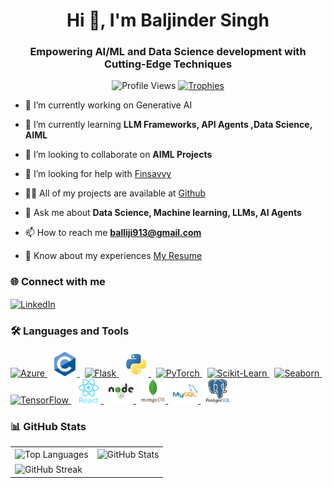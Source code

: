 <h1 align="center">Hi 👋, I'm Baljinder Singh</h1> <h3 align="center">Empowering AI/ML and Data Science development with Cutting-Edge Techniques</h3> <p align="center"> <img src="https://komarev.com/ghpvc/?username=chahalbaljinder&label=Profile%20views&color=0e75b6&style=flat" alt="Profile Views" /> <a href="https://github.com/ryo-ma/github-profile-trophy"> <img src="https://github-profile-trophy.vercel.app/?username=chahalbaljinder" alt="Trophies" /> </a> </p>


- 🔭 I’m currently working on Generative AI

- 🌱 I’m currently learning **LLM Frameworks, API Agents ,Data Science, AIML**

- 👯 I’m looking to collaborate on **AIML Projects**

- 🤝 I’m looking for help with [Finsavvy](https://github.com/chahalbaljinder/Finsavvy)

- 👨‍💻 All of my projects are available at [Github](https://github.com/chahalbaljinder)

- 💬 Ask me about **Data Science, Machine learning, LLMs, AI Agents**

- 📫 How to reach me **balliji913@gmail.com**

- 📄 Know about my experiences [My Resume](https://github.com/chahalbaljinder/Resume-)

<h3 align="left">🌐 Connect with me</h3> <p align="left"> <a href="https://linkedin.com/in/baljinder-singh-595818174" target="blank"> <img align="center" src="https://raw.githubusercontent.com/rahuldkjain/github-profile-readme-generator/master/src/images/icons/Social/linked-in-alt.svg" alt="LinkedIn" height="30" width="40" /> </a> </p>

<h3 align="left">🛠️ Languages and Tools</h3> <p align="left"> <a href="https://azure.microsoft.com/en-in/" target="_blank" rel="noreferrer"> <img src="https://www.vectorlogo.zone/logos/microsoft_azure/microsoft_azure-icon.svg" alt="Azure" width="40" height="40" /> </a> &nbsp; <a href="https://www.cprogramming.com/" target="_blank" rel="noreferrer"> <img src="https://raw.githubusercontent.com/devicons/devicon/master/icons/c/c-original.svg" alt="C" width="40" height="40" /> </a> &nbsp; <a href="https://flask.palletsprojects.com/" target="_blank" rel="noreferrer"> <img src="https://www.vectorlogo.zone/logos/pocoo_flask/pocoo_flask-icon.svg" alt="Flask" width="40" height="40" /> </a> &nbsp; <a href="https://www.python.org/" target="_blank" rel="noreferrer"> <img src="https://raw.githubusercontent.com/devicons/devicon/master/icons/python/python-original.svg" alt="Python" width="40" height="40" /> </a> &nbsp; <a href="https://pytorch.org/" target="_blank" rel="noreferrer"> <img src="https://www.vectorlogo.zone/logos/pytorch/pytorch-icon.svg" alt="PyTorch" width="40" height="40" /> </a> &nbsp; <a href="https://scikit-learn.org/" target="_blank" rel="noreferrer"> <img src="https://upload.wikimedia.org/wikipedia/commons/0/05/Scikit_learn_logo_small.svg" alt="Scikit-Learn" width="40" height="40" /> </a> &nbsp; <a href="https://seaborn.pydata.org/" target="_blank" rel="noreferrer"> <img src="https://seaborn.pydata.org/_images/logo-mark-lightbg.svg" alt="Seaborn" width="40" height="40" /> </a> &nbsp; <a href="https://www.tensorflow.org" target="_blank" rel="noreferrer"> <img src="https://www.vectorlogo.zone/logos/tensorflow/tensorflow-icon.svg" alt="TensorFlow" width="40" height="40" /> </a> &nbsp; <a href="https://reactjs.org/" target="_blank" rel="noreferrer"> <img src="https://raw.githubusercontent.com/devicons/devicon/master/icons/react/react-original-wordmark.svg" alt="React" width="40" height="40" /> </a> &nbsp; <a href="https://nodejs.org" target="_blank" rel="noreferrer"> <img src="https://raw.githubusercontent.com/devicons/devicon/master/icons/nodejs/nodejs-original-wordmark.svg" alt="NodeJS" width="40" height="40" /> </a> &nbsp; <a href="https://www.mongodb.com/" target="_blank" rel="noreferrer"> <img src="https://raw.githubusercontent.com/devicons/devicon/master/icons/mongodb/mongodb-original-wordmark.svg" alt="MongoDB" width="40" height="40" /> </a> &nbsp; <a href="https://www.mysql.com/" target="_blank" rel="noreferrer"> <img src="https://raw.githubusercontent.com/devicons/devicon/master/icons/mysql/mysql-original-wordmark.svg" alt="MySQL" width="40" height="40" /> </a> &nbsp; <a href="https://www.postgresql.org" target="_blank" rel="noreferrer"> <img src="https://raw.githubusercontent.com/devicons/devicon/master/icons/postgresql/postgresql-original-wordmark.svg" alt="PostgreSQL" width="40" height="40" /> </a> </p>
<h3 align="left">📊 GitHub Stats</h3> <table align="center"> <tr> <td> <img align="center" src="https://github-readme-stats.vercel.app/api/top-langs?username=chahalbaljinder&show_icons=true&locale=en&layout=compact" alt="Top Languages" /> </td> <td> <img align="center" src="https://github-readme-stats.vercel.app/api?username=chahalbaljinder&show_icons=true&locale=en" alt="GitHub Stats" /> </td> </tr> <tr> <td colspan="2"> <img align="center" src="https://github-readme-streak-stats.herokuapp.com/?user=chahalbaljinder&" alt="GitHub Streak" /> </td> </tr> </table>
